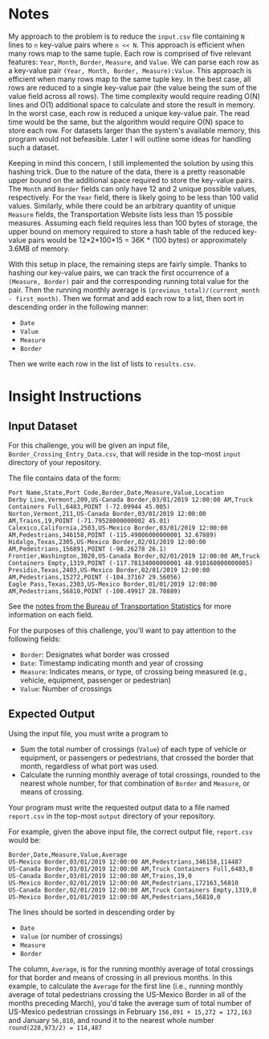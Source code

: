 # Notes

My approach to the problem is to reduce the `input.csv` file containing `N` lines to `n` 
key-value pairs where `n << N`. This approach is efficient when many rows map to the same tuple. 
Each row is comprised of five relevant features: `Year`, `Month`, `Border`, `Measure`, and `Value`. 
We can parse each row as a key-value pair `(Year, Month, Border, Measure):Value`.
This approach is efficient when many rows map to the same tuple key. In the best case, all rows are
reduced to a single key-value pair (the value being the sum of the value field across all rows).
The time complexity would require reading O(N) lines and O(1) additional space to calculate and 
store the result in memory. In the worst case, each row is reduced a unique key-value pair. The read 
time would be the same, but the algorithm would require O(N) space to store each row. For datasets
larger than the system's available memory, this program would not befeasible. Later I will outline
some ideas for handling such a dataset.

Keeping in mind this concern, I still implemented the solution by using this hashing trick. Due to the 
nature of the data, there is a pretty reasonable upper bound on the additional space required to store
the key-value pairs. The `Month` and `Border` fields can only have 12 and 2 unique possible values, respectively.
For the `Year` field, there is likely going to be less than 100 valid values. Similarly, while there could
be an arbitrary quantity of unique `Measure` fields, the Transportation Website lists less than 15 possible
measures. Assuming each field requires less than 100 bytes of storage, the upper bound on memory required
to store a hash table of the reduced key-value pairs would be 12\*2\*100\*15 = 36K \* (100 bytes) or approximately
3.6MB of memory. 

With this setup in place, the remaining steps are fairly simple. Thanks to hashing our key-value pairs, we can track
the first occurrence of a `(Measure, Border)` pair and the corresponding running total value for the pair.
Then the running monthly average is `(previous_total)/(current_month - first_month)`. Then we format and add each row
to a list, then sort in descending order in the following manner:
* `Date`
* `Value` 
* `Measure`
* `Border`

Then we write each row in the list of lists to `results.csv`.


# Insight Instructions
## Input Dataset

For this challenge, you will be given an input file, `Border_Crossing_Entry_Data.csv`, that will reside in the top-most `input` directory of your repository.

The file contains data of the form:

```
Port Name,State,Port Code,Border,Date,Measure,Value,Location
Derby Line,Vermont,209,US-Canada Border,03/01/2019 12:00:00 AM,Truck Containers Full,6483,POINT (-72.09944 45.005)
Norton,Vermont,211,US-Canada Border,03/01/2019 12:00:00 AM,Trains,19,POINT (-71.79528000000002 45.01)
Calexico,California,2503,US-Mexico Border,03/01/2019 12:00:00 AM,Pedestrians,346158,POINT (-115.49806000000001 32.67889)
Hidalgo,Texas,2305,US-Mexico Border,02/01/2019 12:00:00 AM,Pedestrians,156891,POINT (-98.26278 26.1)
Frontier,Washington,3020,US-Canada Border,02/01/2019 12:00:00 AM,Truck Containers Empty,1319,POINT (-117.78134000000001 48.910160000000005)
Presidio,Texas,2403,US-Mexico Border,02/01/2019 12:00:00 AM,Pedestrians,15272,POINT (-104.37167 29.56056)
Eagle Pass,Texas,2303,US-Mexico Border,01/01/2019 12:00:00 AM,Pedestrians,56810,POINT (-100.49917 28.70889)
```
See the [notes from the Bureau of Transportation Statistics](https://data.transportation.gov/Research-and-Statistics/Border-Crossing-Entry-Data/keg4-3bc2) for more information on each field.

For the purposes of this challenge, you'll want to pay attention to the following fields:
* `Border`: Designates what border was crossed
* `Date`: Timestamp indicating month and year of crossing
* `Measure`: Indicates means, or type, of crossing being measured (e.g., vehicle, equipment, passenger or pedestrian)
* `Value`: Number of crossings

## Expected Output
Using the input file, you must write a program to
* Sum the total number of crossings (`Value`) of each type of vehicle or equipment, or passengers or pedestrians, that crossed the border that month, regardless of what port was used.
* Calculate the running monthly average of total crossings, rounded to the nearest whole number, for that combination of `Border` and `Measure`, or means of crossing.

Your program must write the requested output data to a file named `report.csv` in the top-most `output` directory of your repository.

For example, given the above input file, the correct output file, `report.csv` would be:

```
Border,Date,Measure,Value,Average
US-Mexico Border,03/01/2019 12:00:00 AM,Pedestrians,346158,114487
US-Canada Border,03/01/2019 12:00:00 AM,Truck Containers Full,6483,0
US-Canada Border,03/01/2019 12:00:00 AM,Trains,19,0
US-Mexico Border,02/01/2019 12:00:00 AM,Pedestrians,172163,56810
US-Canada Border,02/01/2019 12:00:00 AM,Truck Containers Empty,1319,0
US-Mexico Border,01/01/2019 12:00:00 AM,Pedestrians,56810,0

```

The lines should be sorted in descending order by
* `Date`
* `Value` (or number of crossings)
* `Measure`
* `Border`

The column, `Average`, is for the running monthly average of total crossings for that border and means of crossing in all previous months.
In this example, to calculate the `Average` for the first line (i.e., running monthly average of total pedestrians crossing the US-Mexico Border in all of the months preceding March),
you'd take the average sum of total number of US-Mexico pedestrian crossings in February `156,891 + 15,272 = 172,163` and January `56,810`,
and round it to the nearest whole number `round(228,973/2) = 114,487`
